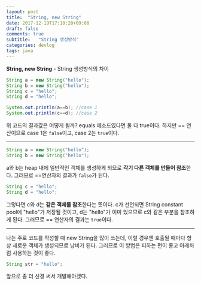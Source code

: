 ```yaml
---
layout: post
title:  "String, new String"
date: 2017-12-19T17:10:20+09:00
draft: false
comments: true
subtitle:   "String 생성방식"
categories: devlog
tags: java
---
```


**String, new String** - String 생성방식의 차이

~~~java
String a = new String("hello");
String b = new String("hello");
String c = "hello";
String d = "hello";

System.out.println(a==b); //case 1
System.out.println(c==d); //case 2
~~~

위 코드의 결과값은 어떻게 될까?
equals 메소드였다면 둘 다 true이다. 하지만 == 연산이므로 case 1은 `false`이고, case 2는 `true`이다.

- - - -
~~~java
String a = new String("hello");
String b = new String("hello");
~~~
a와 b는 heap 내에 일반적인 객체를 생성하게 되므로 **각기 다른 객체를 만들어 참조**한다. 그러므로 ==연산자의 결과가 `false`가 된다.

~~~java
String c = "hello";
String d = "hello";
~~~
그렇다면 c와 d는 **같은 객체를 참조**한다는 뜻이다. c가 선언되면 String constant pool에 "hello"가 저장될 것이고, d는 "hello"가 이미 있으므로 c와 같은 부분을 참조하게 된다. 그러므로 == 연산자의 결과는 `true`이다.

- - -
나는 주로 코드를 작성할 때 new String을 많이 쓰는데, 이럴 경우엔 호출될 때마다 항상 새로운 객체가 생성되므로 낭비가 된다. 그러므로 이 방법은 피하는 편이 좋고 아래처럼 사용하는 것이 좋다.

~~~java
String str = "hello";
~~~

앞으로 좀 더 신경 써서 개발해야겠다.
